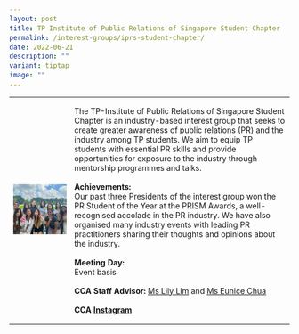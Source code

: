 ```yaml
---
layout: post
title: TP Institute of Public Relations of Singapore Student Chapter
permalink: /interest-groups/iprs-student-chapter/
date: 2022-06-21
description: ""
variant: tiptap
image: ""
---
```

<table style="minWidth: 50px">
<colgroup>
<col>
<col>
</colgroup>
<tbody>
<tr>
<td rowspan="1" colspan="1">
<div class="isomer-image-wrapper">
<img style="width: 100%" height="auto" width="100%" alt="" src="/images/Interest Groups/TP_IPRS_Student_Chapter.png">
</div>
</td>
<td rowspan="1" colspan="1">
<p>The TP-Institute of Public Relations of Singapore Student Chapter is an
industry-based interest group that seeks to create greater awareness of
public relations (PR) and the industry among TP students. We aim to equip
TP students with essential PR skills and provide opportunities for exposure
to the industry through mentorship programmes and talks.
<br>
<br><strong>Achievements:</strong>
<br>Our past three Presidents of the interest group won the PR Student of
the Year at the PRISM Awards, a well-recognised accolade in the PR industry.
We have also organised many industry events with leading PR practitioners
sharing their thoughts and opinions about the industry.
<br>
<br><strong>Meeting Day:</strong>
<br>Event basis
<br>
<br><strong>CCA Staff Advisor:</strong>  <a href="mailto:Lily_Lim@tp.edu.sg" rel="noopener noreferrer nofollow" target="_blank">Ms Lily Lim</a> and <a href="mailto:Eunice_CHUA@tp.edu.sg" rel="noopener noreferrer nofollow" target="_blank">Ms Eunice Chua </a>
<br>
<br><strong>CCA <a href="https://www.instagram.com/tp_iprs" rel="noopener noreferrer nofollow" target="_blank">Instagram</a></strong>
</p>
</td>
</tr>
</tbody>
</table>
<p></p>